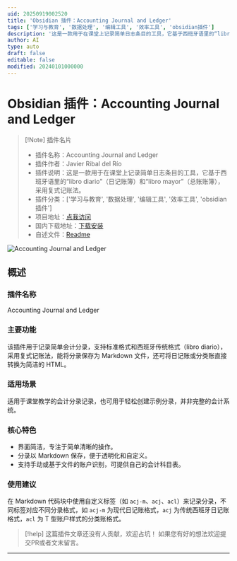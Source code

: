 ```yaml
---
uid: 20250919002520
title: 'Obsidian 插件：Accounting Journal and Ledger'
tags: ['学习与教育', '数据处理', '编辑工具', '效率工具', 'obsidian插件']
description: '这是一款用于在课堂上记录简单日志条目的工具，它基于西班牙语里的“libro diario”（日记账簿）和“libro mayor”（总账账簿），采用复式记账法。'
author: AI
type: auto
draft: false
editable: false
modified: 20240101000000
---
```


# Obsidian 插件：Accounting Journal and Ledger

> [!Note] 插件名片
> - 插件名称：Accounting Journal and Ledger
> - 插件作者：Javier Ribal del Río
> - 插件说明：这是一款用于在课堂上记录简单日志条目的工具，它基于西班牙语里的“libro diario”（日记账簿）和“libro mayor”（总账账簿），采用复式记账法。
> - 插件分类：['学习与教育', '数据处理', '编辑工具', '效率工具', 'obsidian插件']
> - 项目地址：[点我访问](https://github.com/JavierRibaldelRio/accounting-journal-ledger)
> - 国内下载地址：[下载安装](https://pkmer.cn/products/plugin/pluginMarket/?accounting-journal-ledger)
> - 自述文件：[Readme](https://ghproxy.net/https://raw.githubusercontent.com/JavierRibaldelRio/accounting-journal-ledger/master/README.md)

![Accounting Journal and Ledger](https://cdn.pkmer.cn/covers/accounting-journal-ledger_external_0.gif!pkmer)

## 概述

### 插件名称
Accounting Journal and Ledger

### 主要功能
该插件用于记录简单会计分录，支持标准格式和西班牙传统格式（libro diario），采用复式记账法，能将分录保存为 Markdown 文件，还可将日记账或分类账直接转换为简洁的 HTML。

### 适用场景
适用于课堂教学的会计分录记录，也可用于轻松创建示例分录，并非完整的会计系统。

### 核心特色
- 界面简洁，专注于简单清晰的操作。
- 分录以 Markdown 保存，便于透明化和自定义。
- 支持手动或基于文件的账户识别，可提供自己的会计科目表。

### 使用建议
在 Markdown 代码块中使用自定义标签（如 `acj-m`、`acj`、`acl`）来记录分录，不同标签对应不同分录格式，如 `acj-m` 为现代日记账格式，`acj` 为传统西班牙日记账格式，`acl` 为 T 型账户样式的分类账格式。


> [!help] 
> 这篇插件文章还没有人贡献，欢迎占坑！
> 如果您有好的想法欢迎提交PR或者文末留言。
> 

---



